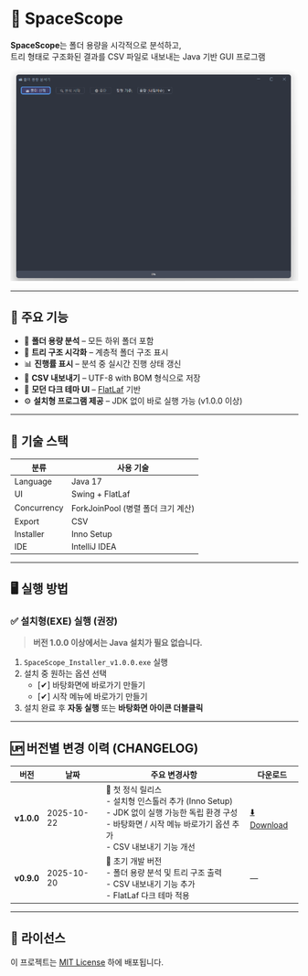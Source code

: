 # 📁 SpaceScope

**SpaceScope**는 폴더 용량을 시각적으로 분석하고,  
트리 형태로 구조화된 결과를 CSV 파일로 내보내는 Java 기반 GUI 프로그램

<img src="docs/Image/image1.png" alt="SpaceScope Screenshot" width="600"/>


---

## 🚀 주요 기능

- 📂 **폴더 용량 분석** – 모든 하위 폴더 포함
- 🌲 **트리 구조 시각화** – 계층적 폴더 구조 표시
- 📊 **진행률 표시** – 분석 중 실시간 진행 상태 갱신
- 💾 **CSV 내보내기** – UTF-8 with BOM 형식으로 저장
- 🎨 **모던 다크 테마 UI** – [FlatLaf](https://www.formdev.com/flatlaf/) 기반
- ⚙️ **설치형 프로그램 제공** – JDK 없이 바로 실행 가능 (v1.0.0 이상)

---

## 🧩 기술 스택

| 분류 | 사용 기술 |
|------|------------|
| Language | Java 17 |
| UI | Swing + FlatLaf |
| Concurrency | ForkJoinPool (병렬 폴더 크기 계산) |
| Export | CSV |
| Installer | Inno Setup |
| IDE | IntelliJ IDEA |

---

## 🖥️ 실행 방법

### ✅ 설치형(EXE) 실행 (권장)
> **버전 1.0.0 이상에서는 Java 설치가 필요 없습니다.**

1. `SpaceScope_Installer_v1.0.0.exe` 실행
2. 설치 중 원하는 옵션 선택
    - [✔] 바탕화면에 바로가기 만들기
    - [✔] 시작 메뉴에 바로가기 만들기
3. 설치 완료 후 **자동 실행** 또는 **바탕화면 아이콘 더블클릭**

---

## 🆙 버전별 변경 이력 (CHANGELOG)

| 버전 | 날짜 | 주요 변경사항 | 다운로드 |
|------|------|----------------|-----------|
| **v1.0.0** | 2025-10-22 | 🚀 첫 정식 릴리스<br>- 설치형 인스톨러 추가 (Inno Setup)<br>- JDK 없이 실행 가능한 독립 환경 구성<br>- 바탕화면 / 시작 메뉴 바로가기 옵션 추가<br>- CSV 내보내기 기능 개선 | [⬇️ Download](https://github.com/jaehoonV/SpaceScope/releases/download/v1.0.0/SpaceScope_Installer_v1.0.0.exe) |
| **v0.9.0** | 2025-10-20 | 🧩 초기 개발 버전<br>- 폴더 용량 분석 및 트리 구조 출력<br>- CSV 내보내기 기능 추가<br>- FlatLaf 다크 테마 적용 | — |

---

## 📜 라이선스
이 프로젝트는 [MIT License](LICENSE) 하에 배포됩니다.

